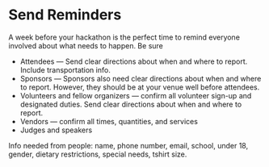 # Send Reminders

A week before your hackathon is the perfect time to remind everyone involved about what needs to happen. Be sure

* Attendees — Send clear directions about when and where to report. Include transportation info.
* Sponsors — Sponsors also need clear directions about when and where to report. However, they should be at your venue well before attendees.
* Volunteers and fellow organizers — confirm all volunteer sign-up and designated duties. Send clear directions about when and where to report.
* Vendors — confirm all times, quantities, and services
* Judges and speakers

Info needed from people: name, phone number, email, school, under 18, gender, dietary restrictions, special needs, tshirt size.

